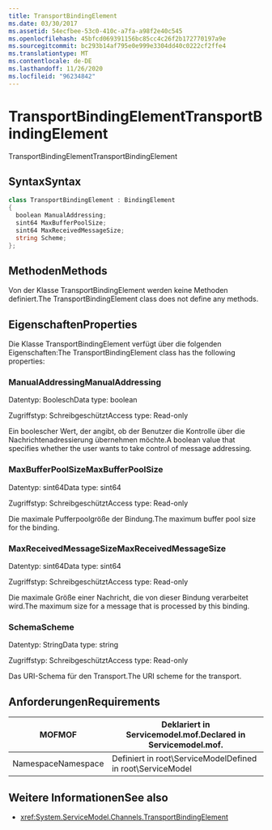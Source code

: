 ```yaml
---
title: TransportBindingElement
ms.date: 03/30/2017
ms.assetid: 54ecfbee-53c0-410c-a7fa-a98f2e40c545
ms.openlocfilehash: 45bfcd069391156bc85cc4c26f2b172770197a9e
ms.sourcegitcommit: bc293b14af795e0e999e3304dd40c0222cf2ffe4
ms.translationtype: MT
ms.contentlocale: de-DE
ms.lasthandoff: 11/26/2020
ms.locfileid: "96234842"
---
```

# <a name="transportbindingelement"></a><span data-ttu-id="46663-102">TransportBindingElement</span><span class="sxs-lookup"><span data-stu-id="46663-102">TransportBindingElement</span></span>

<span data-ttu-id="46663-103">TransportBindingElement</span><span class="sxs-lookup"><span data-stu-id="46663-103">TransportBindingElement</span></span>  
  
## <a name="syntax"></a><span data-ttu-id="46663-104">Syntax</span><span class="sxs-lookup"><span data-stu-id="46663-104">Syntax</span></span>  
  
```csharp
class TransportBindingElement : BindingElement  
{  
  boolean ManualAddressing;  
  sint64 MaxBufferPoolSize;  
  sint64 MaxReceivedMessageSize;  
  string Scheme;  
};  
```  
  
## <a name="methods"></a><span data-ttu-id="46663-105">Methoden</span><span class="sxs-lookup"><span data-stu-id="46663-105">Methods</span></span>  

 <span data-ttu-id="46663-106">Von der Klasse TransportBindingElement werden keine Methoden definiert.</span><span class="sxs-lookup"><span data-stu-id="46663-106">The TransportBindingElement class does not define any methods.</span></span>  
  
## <a name="properties"></a><span data-ttu-id="46663-107">Eigenschaften</span><span class="sxs-lookup"><span data-stu-id="46663-107">Properties</span></span>  

 <span data-ttu-id="46663-108">Die Klasse TransportBindingElement verfügt über die folgenden Eigenschaften:</span><span class="sxs-lookup"><span data-stu-id="46663-108">The TransportBindingElement class has the following properties:</span></span>  
  
### <a name="manualaddressing"></a><span data-ttu-id="46663-109">ManualAddressing</span><span class="sxs-lookup"><span data-stu-id="46663-109">ManualAddressing</span></span>  

 <span data-ttu-id="46663-110">Datentyp: Boolesch</span><span class="sxs-lookup"><span data-stu-id="46663-110">Data type: boolean</span></span>  
  
 <span data-ttu-id="46663-111">Zugriffstyp: Schreibgeschützt</span><span class="sxs-lookup"><span data-stu-id="46663-111">Access type: Read-only</span></span>  
  
 <span data-ttu-id="46663-112">Ein boolescher Wert, der angibt, ob der Benutzer die Kontrolle über die Nachrichtenadressierung übernehmen möchte.</span><span class="sxs-lookup"><span data-stu-id="46663-112">A boolean value that specifies whether the user wants to take control of message addressing.</span></span>  
  
### <a name="maxbufferpoolsize"></a><span data-ttu-id="46663-113">MaxBufferPoolSize</span><span class="sxs-lookup"><span data-stu-id="46663-113">MaxBufferPoolSize</span></span>  

 <span data-ttu-id="46663-114">Datentyp: sint64</span><span class="sxs-lookup"><span data-stu-id="46663-114">Data type: sint64</span></span>  
  
 <span data-ttu-id="46663-115">Zugriffstyp: Schreibgeschützt</span><span class="sxs-lookup"><span data-stu-id="46663-115">Access type: Read-only</span></span>  
  
 <span data-ttu-id="46663-116">Die maximale Pufferpoolgröße der Bindung.</span><span class="sxs-lookup"><span data-stu-id="46663-116">The maximum buffer pool size for the binding.</span></span>  
  
### <a name="maxreceivedmessagesize"></a><span data-ttu-id="46663-117">MaxReceivedMessageSize</span><span class="sxs-lookup"><span data-stu-id="46663-117">MaxReceivedMessageSize</span></span>  

 <span data-ttu-id="46663-118">Datentyp: sint64</span><span class="sxs-lookup"><span data-stu-id="46663-118">Data type: sint64</span></span>  
  
 <span data-ttu-id="46663-119">Zugriffstyp: Schreibgeschützt</span><span class="sxs-lookup"><span data-stu-id="46663-119">Access type: Read-only</span></span>  
  
 <span data-ttu-id="46663-120">Die maximale Größe einer Nachricht, die von dieser Bindung verarbeitet wird.</span><span class="sxs-lookup"><span data-stu-id="46663-120">The maximum size for a message that is processed by this binding.</span></span>  
  
### <a name="scheme"></a><span data-ttu-id="46663-121">Schema</span><span class="sxs-lookup"><span data-stu-id="46663-121">Scheme</span></span>  

 <span data-ttu-id="46663-122">Datentyp: String</span><span class="sxs-lookup"><span data-stu-id="46663-122">Data type: string</span></span>  
  
 <span data-ttu-id="46663-123">Zugriffstyp: Schreibgeschützt</span><span class="sxs-lookup"><span data-stu-id="46663-123">Access type: Read-only</span></span>  
  
 <span data-ttu-id="46663-124">Das URI-Schema für den Transport.</span><span class="sxs-lookup"><span data-stu-id="46663-124">The URI scheme for the transport.</span></span>  
  
## <a name="requirements"></a><span data-ttu-id="46663-125">Anforderungen</span><span class="sxs-lookup"><span data-stu-id="46663-125">Requirements</span></span>  
  
|<span data-ttu-id="46663-126">MOF</span><span class="sxs-lookup"><span data-stu-id="46663-126">MOF</span></span>|<span data-ttu-id="46663-127">Deklariert in Servicemodel.mof.</span><span class="sxs-lookup"><span data-stu-id="46663-127">Declared in Servicemodel.mof.</span></span>|  
|---------|-----------------------------------|  
|<span data-ttu-id="46663-128">Namespace</span><span class="sxs-lookup"><span data-stu-id="46663-128">Namespace</span></span>|<span data-ttu-id="46663-129">Definiert in root\ServiceModel</span><span class="sxs-lookup"><span data-stu-id="46663-129">Defined in root\ServiceModel</span></span>|  
  
## <a name="see-also"></a><span data-ttu-id="46663-130">Weitere Informationen</span><span class="sxs-lookup"><span data-stu-id="46663-130">See also</span></span>

- <xref:System.ServiceModel.Channels.TransportBindingElement>
